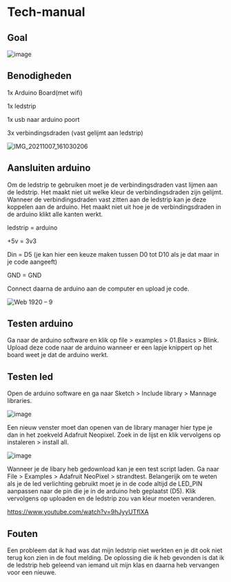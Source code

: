 # Tech-manual

## Goal

![image](https://user-images.githubusercontent.com/29665951/139068844-4bfb8b13-4a81-46ea-bbe4-84a7c0651e22.png)


## Benodigheden

1x Arduino Board(met wifi)

1x ledstrip

1x usb naar arduino poort

3x verbindingsdraden (vast gelijmt aan ledstrip)


![IMG_20211007_161030206](https://user-images.githubusercontent.com/29665951/136402185-46be7434-224d-4d7e-a826-abde8273721e.jpg)

## Aansluiten arduino

Om de ledstrip te gebruiken moet je de verbindingsdraden vast lijmen aan de ledstrip. Het maakt niet uit welke kleur de verbindingsdraden zijn gelijmt. Wanneer de verbindingsdraden vast zitten aan de ledstrip kan je deze koppelen aan de arduino. Het maakt niet uit hoe je de verbindingsdraden in de arduino klikt alle kanten werkt.

ledstrip = arduino

+5v = 3v3 

Din = D5 (je kan hier een keuze maken tussen D0 tot D10 als je dat maar in je code aangeeft)

GND = GND

Connect daarna de arduino aan de computer en upload je code.

![Web 1920 – 9](https://user-images.githubusercontent.com/29665951/136686528-b7c93de2-8cdb-4c1b-a002-b9e73e0f1c60.jpg)

## Testen arduino
Ga naar de arduino software en klik op file > examples > 01.Basics > Blink. Upload deze code naar de arduino wanneer er een lapje knippert op het board weet je dat de arduino werkt.

## Testen led

Open de arduino software en ga naar Sketch > Include library > Mannage libraries.

![image](https://user-images.githubusercontent.com/29665951/136405326-cf4ddd80-7a95-4a07-acf5-65730b938cf8.png)

Een nieuw venster moet dan openen van de library manager hier type je dan in het zoekveld Adafruit Neopixel. Zoek in de lijst en klik vervolgens op instaleren > install all.

![image](https://user-images.githubusercontent.com/29665951/136687786-ef39ab39-7d8a-42c2-8b74-2e20cda58217.png)

Wanneer je de libary heb gedownload kan je een test script laden. Ga naar File > Examples > Adafruit NeoPixel > strandtest. Belangerijk om te weten als je de led verlichting gebruikt moet je in de code altijd de LED_PIN aanpassen naar de pin die je in de arduino heb geplaatst (D5). Klik vervolgens op uploaden en de ledstrip zou van kleur moeten veranderen.

https://www.youtube.com/watch?v=9hJyyUTflXA

## Fouten

Een probleem dat ik had was dat mijn ledstrip niet werkten en je dit ook niet terug kon zien in de fout melding. De oplossing die ik heb gevonden is dat ik de ledstrip heb geleend van iemand uit mijn klas en daarna heb vervangen voor een nieuwe.



